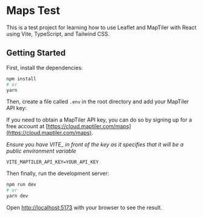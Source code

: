 # Maps Test

This is a test project for learning how to use Leaflet and MapTiler with React using Vite, TypeScript, and Tailwind CSS.

## Getting Started

First, install the dependencies:

```bash
npm install
# or
yarn
```

Then, create a file called `.env` in the root directory and add your MapTiler API key:

If you need to obtain a MapTiler API key, you can do so by signing up for a free account at [https://cloud.maptiler.com/maps](https://cloud.maptiler.com/maps).

_Ensure you have VITE\_ in front of the key as it specifies that it will be a public environment variable_

```
VITE_MAPTILER_API_KEY=YOUR_API_KEY
```

Then finally, run the development server:

```bash
npm run dev
# or
yarn dev
```

Open [http://localhost:5173](http://localhost:5173) with your browser to see the result.